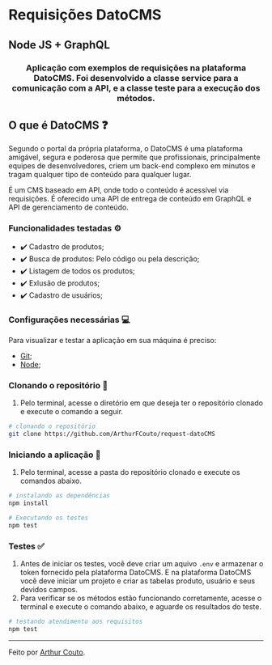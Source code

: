 # Requisições DatoCMS
## Node JS + GraphQL

<h3 align="center">
  Aplicação com exemplos de requisições na plataforma DatoCMS. Foi desenvolvido a classe service para a comunicação com a API, e a classe teste para a execução dos métodos.
</h3>

## O que é DatoCMS :question:

Segundo o portal da própria plataforma, o DatoCMS é uma plataforma amigável, segura e poderosa que permite que profissionais, principalmente equipes de desenvolvedores, criem um back-end complexo em minutos e tragam qualquer tipo de conteúdo para qualquer lugar.

É um CMS baseado em API, onde todo o conteúdo é acessível via requisições. É oferecido uma API de entrega de conteúdo em GraphQL e API de gerenciamento de conteúdo.

### Funcionalidades testadas :gear:

- :heavy_check_mark: Cadastro de produtos;
- :heavy_check_mark: Busca de produtos: Pelo código ou pela descrição;
- :heavy_check_mark: Listagem de todos os produtos;
- :heavy_check_mark: Exlusão de produtos;
- :heavy_check_mark: Cadastro de usuários;

### Configurações necessárias :computer:

Para visualizar e testar a aplicação em sua máquina é preciso:

-  [Git](https://git-scm.com);
-  [Node](https://nodejs.org/);

### Clonando o repositório :arrows_counterclockwise:
1. Pelo terminal, acesse o diretório em que deseja ter o repositório clonado e execute o comando a seguir.
```bash
# clonando o repositório
git clone https://github.com/ArthurFCouto/request-datoCMS
```

### Iniciando a aplicação :rocket:
1. Pelo terminal, acesse a pasta do repositório clonado e execute os comandos abaixo.
```bash
# instalando as dependências
npm install

# Executando os testes
npm test
```
### Testes :white_check_mark:
1. Antes de iniciar os testes, você deve criar um aquivo `.env` e armazenar o token fornecido pela plataforma DatoCMS. E na plataforma DatoCMS você deve iniciar um projeto e criar as tabelas produto, usuário e seus devidos campos.
2. Para verificar se os métodos estão funcionando corretamente, acesse o terminal e execute o comando abaixo, e aguarde os resultados do teste.
```bash
# testando atendimento aos requisitos
npm test
```

---

Feito por [Arthur Couto](https://www.linkedin.com/in/arthur-couto-b8181743/).
